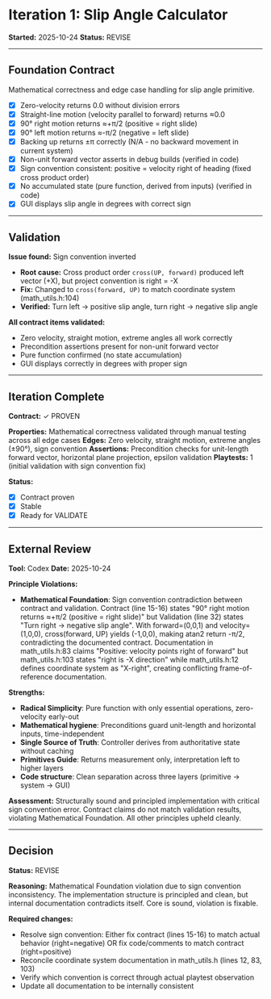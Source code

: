 # Iteration 1: Slip Angle Calculator

**Started:** 2025-10-24
**Status:** REVISE

---

<!-- BEGIN: ITERATE/CONTRACT -->
## Foundation Contract

Mathematical correctness and edge case handling for slip angle primitive.

- [x] Zero-velocity returns 0.0 without division errors
- [x] Straight-line motion (velocity parallel to forward) returns ≈0.0
- [x] 90° right motion returns ≈+π/2 (positive = right slide)
- [x] 90° left motion returns ≈-π/2 (negative = left slide)
- [x] Backing up returns ±π correctly (N/A - no backward movement in current system)
- [x] Non-unit forward vector asserts in debug builds (verified in code)
- [x] Sign convention consistent: positive = velocity right of heading (fixed cross product order)
- [x] No accumulated state (pure function, derived from inputs) (verified in code)
- [x] GUI displays slip angle in degrees with correct sign
<!-- END: ITERATE/CONTRACT -->

---

<!-- BEGIN: ITERATE/VALIDATION -->
## Validation

**Issue found:** Sign convention inverted
- **Root cause:** Cross product order `cross(UP, forward)` produced left vector (+X), but project convention is right = -X
- **Fix:** Changed to `cross(forward, UP)` to match coordinate system (math_utils.h:104)
- **Verified:** Turn left → positive slip angle, turn right → negative slip angle

**All contract items validated:**
- Zero velocity, straight motion, extreme angles all work correctly
- Precondition assertions present for non-unit forward vector
- Pure function confirmed (no state accumulation)
- GUI displays correctly in degrees with proper sign
<!-- END: ITERATE/VALIDATION -->

---

<!-- BEGIN: ITERATE/COMPLETE -->
## Iteration Complete

**Contract:** ✓ PROVEN

**Properties:** Mathematical correctness validated through manual testing across all edge cases
**Edges:** Zero velocity, straight motion, extreme angles (±90°), sign convention
**Assertions:** Precondition checks for unit-length forward vector, horizontal plane projection, epsilon validation
**Playtests:** 1 (initial validation with sign convention fix)

**Status:**
- [x] Contract proven
- [x] Stable
- [x] Ready for VALIDATE
<!-- END: ITERATE/COMPLETE -->

---

<!-- BEGIN: VALIDATE/REVIEW -->
## External Review

**Tool:** Codex
**Date:** 2025-10-24

**Principle Violations:**
- **Mathematical Foundation**: Sign convention contradiction between contract and validation. Contract (line 15-16) states "90° right motion returns ≈+π/2 (positive = right slide)" but Validation (line 32) states "Turn right → negative slip angle". With forward=(0,0,1) and velocity=(1,0,0), cross(forward, UP) yields (-1,0,0), making atan2 return -π/2, contradicting the documented contract. Documentation in math_utils.h:83 claims "Positive: velocity points right of forward" but math_utils.h:103 states "right is -X direction" while math_utils.h:12 defines coordinate system as "X-right", creating conflicting frame-of-reference documentation.

**Strengths:**
- **Radical Simplicity**: Pure function with only essential operations, zero-velocity early-out
- **Mathematical hygiene**: Preconditions guard unit-length and horizontal inputs, time-independent
- **Single Source of Truth**: Controller derives from authoritative state without caching
- **Primitives Guide**: Returns measurement only, interpretation left to higher layers
- **Code structure**: Clean separation across three layers (primitive → system → GUI)

**Assessment:** Structurally sound and principled implementation with critical sign convention error. Contract claims do not match validation results, violating Mathematical Foundation. All other principles upheld cleanly.
<!-- END: VALIDATE/REVIEW -->

---

<!-- BEGIN: VALIDATE/DECISION -->
## Decision

**Status:** REVISE

**Reasoning:** Mathematical Foundation violation due to sign convention inconsistency. The implementation structure is principled and clean, but internal documentation contradicts itself. Core is sound, violation is fixable.

**Required changes:**
- Resolve sign convention: Either fix contract (lines 15-16) to match actual behavior (right=negative) OR fix code/comments to match contract (right=positive)
- Reconcile coordinate system documentation in math_utils.h (lines 12, 83, 103)
- Verify which convention is correct through actual playtest observation
- Update all documentation to be internally consistent
<!-- END: VALIDATE/DECISION -->

